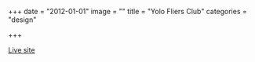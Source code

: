 +++
date = "2012-01-01"
image = ""
title = "Yolo Fliers Club"
categories = "design"

+++

<p class="center"><a href="http://www.yolofliers.com/" class="live-link">Live site</a></p>